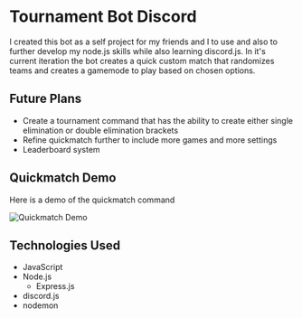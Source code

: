 # Tournament Bot Discord
I created this bot as a self project for my friends and I to use and also to further develop my node.js skills while also learning discord.js. In it's current iteration the bot creates a quick custom match that randomizes teams and creates a gamemode to play based on chosen options.
## Future Plans
* Create a tournament command that has the ability to create either single elimination or double elimination brackets
* Refine quickmatch further to include more games and more settings
* Leaderboard system
## Quickmatch Demo
Here is a demo of the quickmatch command

![Quickmatch Demo](demo/quickmatchDemo.gif)

## Technologies Used
* JavaScript
* Node.js
  + Express.js
* discord.js
* nodemon
